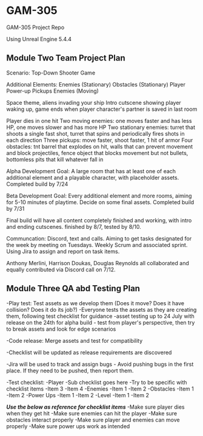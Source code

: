 # GAM-305
GAM-305 Project Repo

Using Unreal Engine 5.4.4

## Module Two Team Project Plan
Scenario:
Top-Down Shooter Game

Additional Elements:
Enemies (Stationary)
Obstacles (Stationary)
Player Power-up Pickups
Enemies (Moving)

Space theme, aliens invading your ship
Intro cutscene showing player waking up, game ends when player character's partner is saved in last room

Player dies in one hit
Two moving enemies: one moves faster and has less HP, one moves slower and has more HP
Two stationary enemies: turret that shoots a single fast shot, turret that spins and periodically fires shots in each direction
Three pickups: move faster, shoot faster, 1 hit of armor
Four obstacles: tnt barrel that explodes on hit, walls that can prevent movement and block projectiles, fence object that blocks movement but not bullets, bottomless pits that kill whatever fall in

Alpha Development Goal:
A large room that has at least one of each additional element and a playable character, with placeholder assets. Completed build by 7/24

Beta Development Goal:
Every additional element and more rooms, aiming for 5-10 minutes of playtime. Decide on some final assets. Completed build by 7/31

Final build will have all content completely finished and working, with intro and ending cutscenes. finished by 8/7, tested by 8/10.

Communcation:
Discord, text and calls. Aiming to get tasks designated for the week by meeting on Tuesdays. Weekly Scrum and associated sprint.
Using Jira to assign and report on task items.



Anthony Merlini, Harrison Doukas, Douglas Reynolds all collaborated and equally contributed via Discord call on 7/12.

## Module Three QA abd Testing Plan

-Play test: Test assets as we develop them (Does it move? Does it have collision? Does it do its job?)
  -Everyone tests the assets as they are creating them, following test checklist for guidance
  -asset testing up to 24 July with release on the 24th for alpha build - test from player's perspective, then try to break assets and look for edge scenarios

-Code release: Merge assets and test for compatibility

-Checklist will be updated as release requirements are discovered

-Jira will be used to track and assign bugs - Avoid pushing bugs in the first place. If they need to be pushed, then report them.

-Test checklist:
  -Player
    -Sub checklist goes here
    -Try to be specific with checklist items
    -Item 3
    -Item 4
  -Enemies
    -Item 1
    -Item 2
  -Obstacles
    -Item 1
    -Item 2
  -Power Ups
    -Item 1
    -Item 2
  -Level
    -Item 1
    -Item 2

***Use the below as reference for checklist items***
  -Make sure player dies when they get hit
  -Make sure enemies can hit the player
  -Make sure obstacles interact properly
  -Make sure player and enemies can move properly
  -Make sure power ups work as intended
